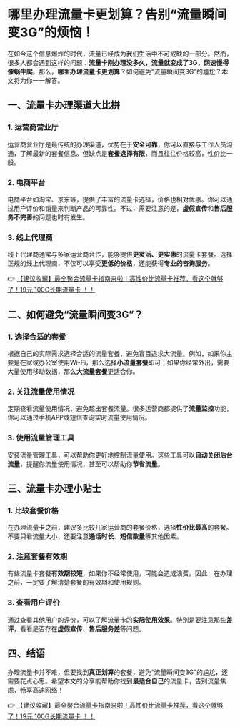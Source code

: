 # 哪里办理流量卡更划算？告别“流量瞬间变3G”的烦恼！

在如今这个信息爆炸的时代，流量已经成为我们生活中不可或缺的一部分。然而，很多人都会遇到这样的问题：**流量卡刚办理没多久，流量就变成了3G，网速慢得像蜗牛爬**。那么，**哪里办理流量卡更划算**？如何避免“流量瞬间变3G”的尴尬？本文将为你一一解答。

## 一、流量卡办理渠道大比拼

### 1. 运营商营业厅
运营商营业厅是最传统的办理渠道，优势在于**安全可靠**，你可以直接与工作人员沟通，了解最新的套餐信息。但缺点是**套餐选择有限**，而且往往价格较高，性价比一般。

### 2. 电商平台
电商平台如淘宝、京东等，提供了丰富的流量卡选择，价格也相对优惠。你可以通过用户评价和销量来判断产品的可靠性。不过，需要注意的是，**虚假宣传**和**售后服务不完善**的问题也时有发生。

### 3. 线上代理商
线上代理商通常与多家运营商合作，能够提供**更灵活、更实惠**的流量卡套餐。选择正规的线上代理商，不仅可以享受**更低的价格**，还能获得**专业的咨询服务**。

👉 [【建议收藏】最全聚合流量卡指南来啦！高性价比流量卡推荐，看这个就够了！19元 100G长期流量卡 ！！](https://bit.ly/Liuliangka)

## 二、如何避免“流量瞬间变3G”？

### 1. 选择合适的套餐
根据自己的实际需求选择合适的流量套餐，避免盲目追求大流量。例如，如果你主要是在家或办公室使用Wi-Fi，那么选择**小流量套餐**即可；如果你经常外出，需要大量使用移动数据，那么**大流量套餐**更适合你。

### 2. 关注流量使用情况
定期查看流量使用情况，避免超出套餐流量。很多运营商都提供了**流量监控**功能，你可以通过手机APP或短信查询实时流量使用情况。

### 3. 使用流量管理工具
安装流量管理工具，可以帮助你更好地控制流量使用。这些工具可以**自动关闭后台流量**，提醒你流量使用情况，甚至可以帮助你**节省流量**。

## 三、流量卡办理小贴士

### 1. 比较套餐价格
在办理流量卡之前，建议多比较几家运营商的套餐价格，选择**性价比最高**的套餐。不要只看流量大小，还要注意**通话时长**、**短信数量**等其他因素。

### 2. 注意套餐有效期
有些流量卡套餐**有效期较短**，如果你不经常使用，可能会造成浪费。因此，在办理之前，一定要了解清楚套餐的有效期和使用规则。

### 3. 查看用户评价
通过查看其他用户的评价，可以了解流量卡的**实际使用效果**。特别是要注意那些**差评**，看看是否存在**虚假宣传**、**售后服务差**等问题。

## 四、结语

办理流量卡并不难，但要找到**真正划算**的套餐，避免“流量瞬间变3G”的尴尬，还需要花点心思。希望本文的分享能帮助你找到**最适合自己**的流量卡，告别流量焦虑，畅享高速网络！

👉 [【建议收藏】最全聚合流量卡指南来啦！高性价比流量卡推荐，看这个就够了！19元 100G长期流量卡 ！！](https://bit.ly/Liuliangka)